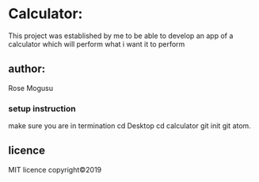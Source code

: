 # Calculator:
This project was established by me to be able to develop an app of a calculator which will perform what i want it to perform

## author:
Rose Mogusu

### setup instruction
make sure you are in termination
cd Desktop
cd calculator
git init
git atom.
## licence
MIT licence copyright©2019
